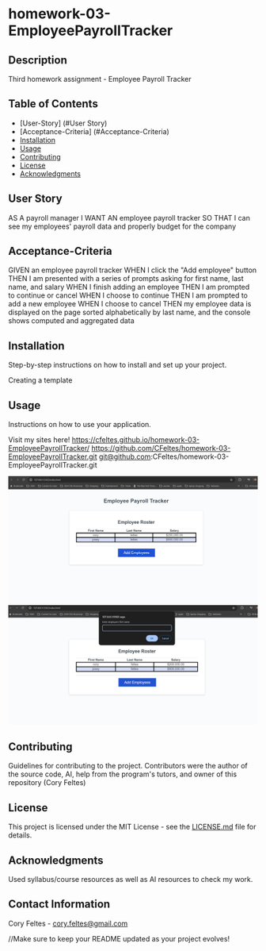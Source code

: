 # homework-03-EmployeePayrollTracker


## Description
Third homework assignment - Employee Payroll Tracker



## Table of Contents
- [User-Story] (#User Story)
- [Acceptance-Criteria] (#Acceptance-Criteria)
- [Installation](#installation)
- [Usage](#usage)
- [Contributing](#contributing)
- [License](#license)
- [Acknowledgments](#acknowledgments)


## User Story
AS A payroll manager
I WANT AN employee payroll tracker
SO THAT I can see my employees' payroll data and properly budget for the company

## Acceptance-Criteria
GIVEN an employee payroll tracker
WHEN I click the "Add employee" button
THEN I am presented with a series of prompts asking for first name, last name, and salary
WHEN I finish adding an employee
THEN I am prompted to continue or cancel
WHEN I choose to continue
THEN I am prompted to add a new employee
WHEN I choose to cancel
THEN my employee data is displayed on the page sorted alphabetically by last name, and the console shows computed and aggregated data

## Installation
Step-by-step instructions on how to install and set up your project.

Creating a template 

## Usage
Instructions on how to use your application.

Visit my sites here!
https://cfeltes.github.io/homework-03-EmployeePayrollTracker/
https://github.com/CFeltes/homework-03-EmployeePayrollTracker.git
git@github.com:CFeltes/homework-03-EmployeePayrollTracker.git

![See First Page Screenshot](Screenshot-1-H3.jpg)
![See Second Page Screenshot](Screenshot-2-H3.jpg)


## Contributing
Guidelines for contributing to the project.
Contributors were the author of the source code, AI, help from the program's tutors, and owner of this repository (Cory Feltes) 

## License
This project is licensed under the MIT License - see the [LICENSE.md](LICENSE.md) file for details.

## Acknowledgments
Used syllabus/course resources as well as AI resources to check my work.

## Contact Information
Cory Feltes - cory.feltes@gmail.com


//Make sure to keep your README updated as your project evolves!
